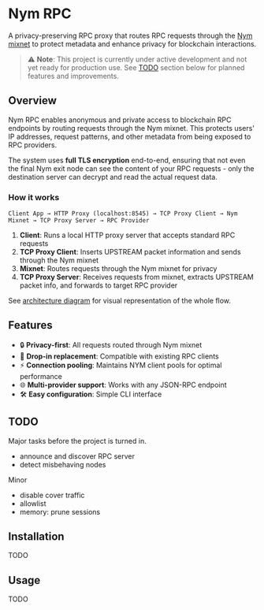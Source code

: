 # Nym RPC

A privacy-preserving RPC proxy that routes RPC requests through the [Nym mixnet](https://nym.com/) to protect metadata and enhance privacy for blockchain interactions.

> ⚠️ **Note**: This project is currently under active development and not yet ready for production use. See [TODO](#todo) section below for planned features and improvements.

## Overview

Nym RPC enables anonymous and private access to blockchain RPC endpoints by routing requests through the Nym mixnet. This protects users' IP addresses, request patterns, and other metadata from being exposed to RPC providers.

The system uses **full TLS encryption** end-to-end, ensuring that not even the final Nym exit node can see the content of your RPC requests - only the destination server can decrypt and read the actual request data.

### How it works

```
Client App → HTTP Proxy (localhost:8545) → TCP Proxy Client → Nym Mixnet → TCP Proxy Server → RPC Provider
```

1. **Client**: Runs a local HTTP proxy server that accepts standard RPC requests
2. **TCP Proxy Client**: Inserts UPSTREAM packet information and sends through the Nym mixnet
3. **Mixnet**: Routes requests through the Nym mixnet for privacy
4. **TCP Proxy Server**: Receives requests from mixnet, extracts UPSTREAM packet info, and forwards to target RPC provider

See [architecture diagram](./docs/architecture_diagram.mmd) for visual representation of the whole flow.

## Features

- 🔒 **Privacy-first**: All requests routed through Nym mixnet
- 🚀 **Drop-in replacement**: Compatible with existing RPC clients
- ⚡ **Connection pooling**: Maintains NYM client pools for optimal performance
- 🌐 **Multi-provider support**: Works with any JSON-RPC endpoint
- 🛠️ **Easy configuration**: Simple CLI interface

## TODO

Major tasks before the project is turned in.

- announce and discover RPC server
- detect misbehaving nodes

Minor

- disable cover traffic
- allowlist
- memory: prune sessions

## Installation

TODO

## Usage

TODO
